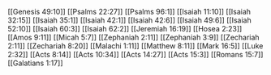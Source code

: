 [[Genesis 49:10]]
[[Psalms 22:27]]
[[Psalms 96:1]]
[[Isaiah 11:10]]
[[Isaiah 32:15]]
[[Isaiah 35:1]]
[[Isaiah 42:1]]
[[Isaiah 42:6]]
[[Isaiah 49:6]]
[[Isaiah 52:10]]
[[Isaiah 60:3]]
[[Isaiah 62:2]]
[[Jeremiah 16:19]]
[[Hosea 2:23]]
[[Amos 9:11]]
[[Micah 5:7]]
[[Zephaniah 2:11]]
[[Zephaniah 3:9]]
[[Zechariah 2:11]]
[[Zechariah 8:20]]
[[Malachi 1:11]]
[[Matthew 8:11]]
[[Mark 16:5]]
[[Luke 2:32]]
[[Acts 8:14]]
[[Acts 10:34]]
[[Acts 14:27]]
[[Acts 15:3]]
[[Romans 15:7]]
[[Galatians 1:17]]
